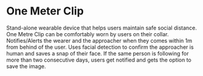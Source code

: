 # One Meter Clip
Stand-alone wearable device that helps users maintain safe social distance.
One Metre Clip can be comfortably worn by users on their collar.
Notifies/Alerts the wearer and the approacher when they comes within 1m from behind of the user.
Uses facial detection to confirm the approacher is human and saves a snap of their face.
If the same person is following for more than two consecutive days, users get notified and gets the option to save the image.
